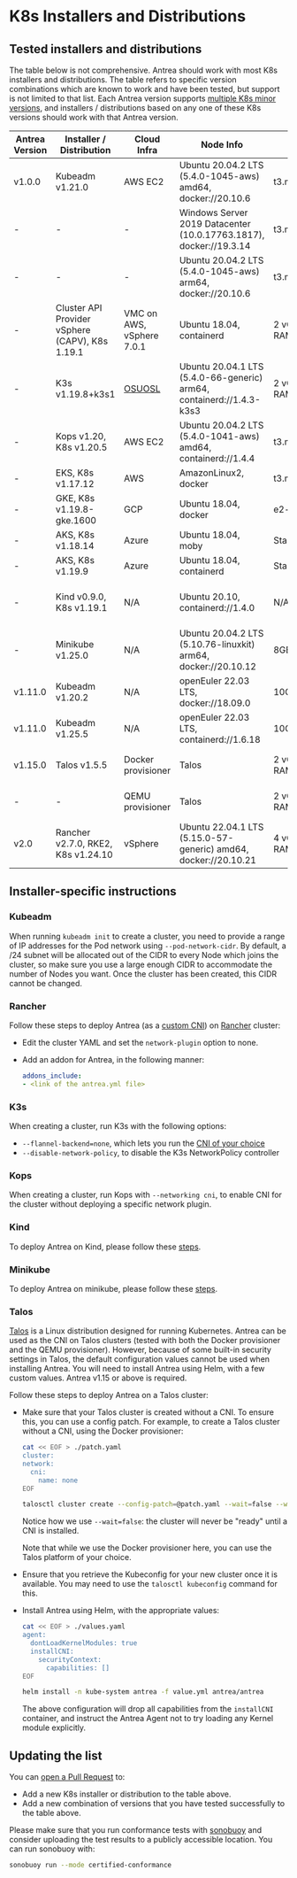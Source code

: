 # K8s Installers and Distributions

## Tested installers and distributions

The table below is not comprehensive. Antrea should work with most K8s
installers and distributions. The table refers to specific version combinations
which are known to work and have been tested, but support is not limited to that
list. Each Antrea version supports [multiple K8s minor versions](versioning.md#supported-k8s-versions),
and installers / distributions based on any one of these K8s versions should
work with that Antrea version.

| Antrea Version | Installer / Distribution | Cloud Infra | Node Info | Node Size | Conformance Results | Comments |
|-|-|-|-|-|-|-|
| v1.0.0 | Kubeadm v1.21.0 | AWS EC2 | Ubuntu 20.04.2 LTS (5.4.0-1045-aws) amd64, docker://20.10.6 | t3.medium |  |  |
| - | - | - | Windows Server 2019 Datacenter (10.0.17763.1817), docker://19.3.14 | t3.medium |  |  |
| - | - | - | Ubuntu 20.04.2 LTS (5.4.0-1045-aws) arm64, docker://20.10.6 | t3.medium |  |  |
| - | Cluster API Provider vSphere (CAPV), K8s 1.19.1 | VMC on AWS, vSphere 7.0.1 | Ubuntu 18.04, containerd | 2 vCPUs, 8GB RAM |  | Antrea CI |
| - | K3s v1.19.8+k3s1 | [OSUOSL] | Ubuntu 20.04.1 LTS (5.4.0-66-generic) arm64, containerd://1.4.3-k3s3 | 2 vCPUs, 4GB RAM |  | Antrea CI, cluster installed with [k3sup] 0.9.13 |
| - | Kops v1.20, K8s v1.20.5 | AWS EC2 | Ubuntu 20.04.2 LTS (5.4.0-1041-aws) amd64, containerd://1.4.4 | t3.medium | [results tarball](http://downloads.antrea.io/artifacts/sonobuoy-conformance/kops_202104212218_sonobuoy_bf0f8e77-c9df-472a-85e2-65e456cf4d83.tar.gz) |  |
| - | EKS, K8s v1.17.12 | AWS | AmazonLinux2, docker | t3.medium |  | Antrea CI |
| - | GKE, K8s v1.19.8-gke.1600 | GCP | Ubuntu 18.04, docker | e2-standard-4 |  | Antrea CI |
| - | AKS, K8s v1.18.14 | Azure | Ubuntu 18.04, moby | Standard_DS2_v2 |  | Antrea CI |
| - | AKS, K8s v1.19.9 | Azure | Ubuntu 18.04, containerd | Standard_DS2_v2 |  | Antrea CI |
| - | Kind v0.9.0, K8s v1.19.1 | N/A | Ubuntu 20.10, containerd://1.4.0 | N/A |  | [Requirements for using Antrea on Kind](kind.md) |
| - | Minikube v1.25.0 | N/A | Ubuntu 20.04.2 LTS (5.10.76-linuxkit) arm64, docker://20.10.12 | 8GB RAM | | |
| v1.11.0 | Kubeadm v1.20.2 | N/A | openEuler 22.03 LTS, docker://18.09.0 | 10GB RAM | | |
| v1.11.0 | Kubeadm v1.25.5 | N/A | openEuler 22.03 LTS, containerd://1.6.18 | 10GB RAM | | |
| v1.15.0 | Talos v1.5.5 | Docker provisioner | Talos | 2 vCPUs, 2.1 GB RAM | Pass | Requires Antrea v1.15 or above |
| - | - | QEMU provisioner | Talos | 2 vCPUs, 2.1 GB RAM | Pass | Requires Antrea v1.15 or above |
| v2.0 | Rancher v2.7.0, RKE2, K8s v1.24.10 | vSphere | Ubuntu 22.04.1 LTS (5.15.0-57-generic) amd64, docker://20.10.21 | 4 vCPUs, 4GB RAM |  | Antrea CI |

## Installer-specific instructions

### Kubeadm

When running `kubeadm init` to create a cluster, you need to provide a range of
IP addresses for the Pod network using `--pod-network-cidr`. By default, a /24
subnet will be allocated out of the CIDR to every Node which joins the cluster,
so make sure you use a large enough CIDR to accommodate the number of Nodes you
want. Once the cluster has been created, this CIDR cannot be changed.

### Rancher

Follow these steps to deploy Antrea (as a [custom CNI](https://rke.docs.rancher.com/config-options/add-ons/network-plugins/custom-network-plugin-example))
on [Rancher](https://ranchermanager.docs.rancher.com/pages-for-subheaders/kubernetes-clusters-in-rancher-setup) cluster:

* Edit the cluster YAML and set the `network-plugin` option to none.

* Add an addon for Antrea, in the following manner:

  ```yaml
  addons_include:
  - <link of the antrea.yml file>
  ```

### K3s

When creating a cluster, run K3s with the following options:

* `--flannel-backend=none`, which lets you run the [CNI of your
  choice](https://rancher.com/docs/k3s/latest/en/installation/network-options/)
* `--disable-network-policy`, to disable the K3s NetworkPolicy controller

### Kops

When creating a cluster, run Kops with `--networking cni`, to enable CNI for the
cluster without deploying a specific network plugin.

### Kind

To deploy Antrea on Kind, please follow these [steps](kind.md).

### Minikube

To deploy Antrea on minikube, please follow these [steps](minikube.md).

### Talos

[Talos](https://www.talos.dev/) is a Linux distribution designed for running
Kubernetes. Antrea can be used as the CNI on Talos clusters (tested with both
the Docker provisioner and the QEMU provisioner). However, because of some
built-in security settings in Talos, the default configuration values cannot be
used when installing Antrea. You will need to install Antrea using Helm, with a
few custom values. Antrea v1.15 or above is required.

Follow these steps to deploy Antrea on a Talos cluster:

* Make sure that your Talos cluster is created without a CNI. To ensure this,
  you can use a config patch. For example, to create a Talos cluster without a
  CNI, using the Docker provisioner:

  ```bash
  cat << EOF > ./patch.yaml
  cluster:
  network:
    cni:
      name: none
  EOF

  talosctl cluster create --config-patch=@patch.yaml --wait=false --workers 2
  ```

  Notice how we use `--wait=false`: the cluster will never be "ready" until a
  CNI is installed.

  Note that while we use the Docker provisioner here, you can use the Talos
  platform of your choice.

* Ensure that you retrieve the Kubeconfig for your new cluster once it is
  available. You may need to use the `talosctl kubeconfig` command for this.

* Install Antrea using Helm, with the appropriate values:

  ```bash
  cat << EOF > ./values.yaml
  agent:
    dontLoadKernelModules: true
    installCNI:
      securityContext:
        capabilities: []
  EOF

  helm install -n kube-system antrea -f value.yml antrea/antrea
  ```

  The above configuration will drop all capabilities from the `installCNI`
  container, and instruct the Antrea Agent not to try loading any Kernel module
  explicitly.

## Updating the list

You can [open a Pull Request](../CONTRIBUTING.md) to:

* Add a new K8s installer or distribution to the table above.
* Add a new combination of versions that you have tested successfully to the
  table above.

Please make sure that you run conformance tests with [sonobuoy] and consider
uploading the test results to a publicly accessible location. You can run
sonobuoy with:

```bash
sonobuoy run --mode certified-conformance
```

[k3sup]: https://github.com/alexellis/k3sup
[OSUOSL]: https://osuosl.org/services/aarch64/
[sonobuoy]: https://github.com/vmware-tanzu/sonobuoy
